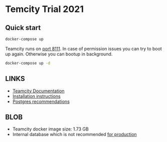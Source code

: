 # Temcity Trial 2021

## Quick start

```bash
docker-compose up
```

Teamcity runs on [port 8111](http://localhost:8111). In case of permission issues you can try to boot up again. Otherwise you can bootup in background.

```bash
docker-compose up -d
```

## LINKS

- [Teamcity Documentation](https://www.jetbrains.com/help/teamcity/teamcity-documentation.html)
- [Installation instructions](https://www.jetbrains.com/help/teamcity/installation.html)
- [Postgres recommendations](https://www.jetbrains.com/help/teamcity/how-to.html#Configure+Newly+Installed+PostgreSQL+Server)

## BLOB

- Teamcity docker image size: 1.73 GB
- Internal database which is not recommended [for production](https://www.jetbrains.com/help/teamcity/setting-up-an-external-database.html#Default+Internal+Database)
